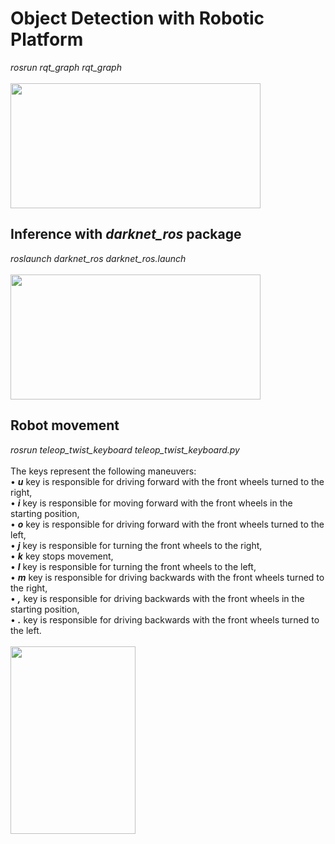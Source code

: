 # Object Detection with Robotic Platform
*rosrun rqt_graph rqt_graph* <br/> <br/>
<img src="https://github.com/monsiw/object_detection_yolov5/blob/main/images/2.png" width="400" height="200" />
## Inference with *darknet_ros* package
*roslaunch darknet_ros darknet_ros.launch*<br/><br/>
<img src="https://github.com/monsiw/object_detection_yolov5/blob/main/images/1.png" width="400" height="200" /> <br/>
## Robot movement <br/>
*rosrun teleop_twist_keyboard teleop_twist_keyboard.py*<br/><br/>
The keys represent the following maneuvers: <br/>
• __*u*__  key is responsible for driving forward with the front wheels turned to the right, <br/>
• __*i*__  key is responsible for moving forward with the front wheels in the starting position, <br/>
• __*o*__  key is responsible for driving forward with the front wheels turned to the left, <br/>
• __*j*__  key is responsible for turning the front wheels to the right, <br/>
• __*k*__  key stops movement, <br/>
• __*l*__  key is responsible for turning the front wheels to the left, <br/>
• __*m*__  key is responsible for driving backwards with the front wheels turned to the right, <br/>
• __*,*__  key is responsible for driving backwards with the front wheels in the starting position, <br/>
• __*.*__  key is responsible for driving backwards with the front wheels turned to the left. <br/><br/>
<img src="https://user-images.githubusercontent.com/42692566/219169130-8e171972-6bff-45c8-b22f-fa87af437f7b.mp4" width="200" height="300">


